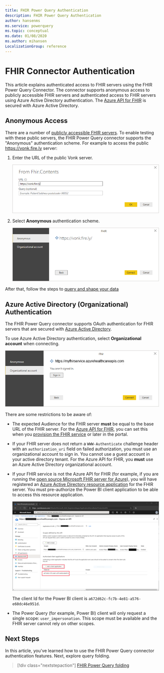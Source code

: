 ```yaml
---
title: FHIR Power Query Authentication
description: FHIR Power Query Authentication
author: hansenms
ms.service: powerquery
ms.topic: conceptual
ms.date: 01/08/2020
ms.author: mihansen
LocalizationGroup: reference
---
```


# FHIR Connector Authentication

This article explains authenticated access to FHIR servers using the FHIR Power Query Connector. The connector supports anonymous access to publicly accessible FHIR servers and authenticated access to FHIR servers using Azure Active Directory authentication. The [Azure API for FHIR](https://docs.microsoft.com/azure/healthcare-apis) is secured with Azure Active Directory.

## Anonymous Access

There are a number of [publicly accessible FHIR servers](https://wiki.hl7.org/index.php?title=Publicly_Available_FHIR_Servers_for_testing). To enable testing with these public servers, the FHIR Power Query connector supports the "Anonymous" authentication scheme. For example to access the public https://vonk.fire.ly server:

1. Enter the URL of the public Vonk server.

    ![Access public Vonk server](FHIR-Access-Vonk.png)

1. Select **Anonymous** authentication scheme.

    ![Vonk anonymous authentication](FHIR-Access-Vonk-Anonymous.png)

After that, follow the steps to [query and shape your data](FHIR.md)

## Azure Active Directory (Organizational) Authentication

The FHIR Power Query connector supports OAuth authentication for FHIR servers that are secured with [Azure Active Directory](https://azure.microsoft.com/services/active-directory/). 

To use Azure Active Directory authentication, select **Organizational account** when connecting.

![FHIR Sign In](FHIR-Sign-In.png)

There are some restrictions to be aware of:

* The expected Audience for the FHIR server **must** be equal to the base URL of the FHIR server. For the [Azure API for FHIR](https://docs.microsoft.com/azure/healthcare-apis/), you can set this when you [provision the FHIR service](https://docs.microsoft.com/azure/healthcare-apis/fhir-paas-portal-quickstart#additional-settings) or later in the portal.

* If your FHIR server does not return a `WWW-Authenticate` challenge header with an `authorization_uri` field on failed authorization, you must use an organizational account to sign in. You cannot use a guest account in your active directory tenant. For the Azure API for FHIR, you **must** use an Azure Active Directory organizational account.

* If your FHIR service is not the Azure API for FHIR (for example, if you are running the [open source Microsoft FHIR server for Azure](https://github.com/Microsoft/fhir-server)), you will have registered an [Azure Active Directory resource application](https://docs.microsoft.com/azure/healthcare-apis/register-resource-azure-ad-client-app) for the FHIR server. You must pre-authorize the Power BI client application to be able to access this resource application.

    ![Pre Authorize Power BI](FHIR-PreAuthorize-PowerBI.png)

    The client Id for the Power BI client is `a672d62c-fc7b-4e81-a576-e60dc46e951d`.

* The Power Query (for example, Power BI) client will only request a single scope: `user_impersonation`. This scope must be available and the FHIR server cannot rely on other scopes.

## Next Steps

In this article, you've learned how to use the FHIR Power Query connector authentication features. Next, explore query folding.

>[!div class="nextstepaction"]
>[FHIR Power Query folding](FHIR-QueryFolding.md)
